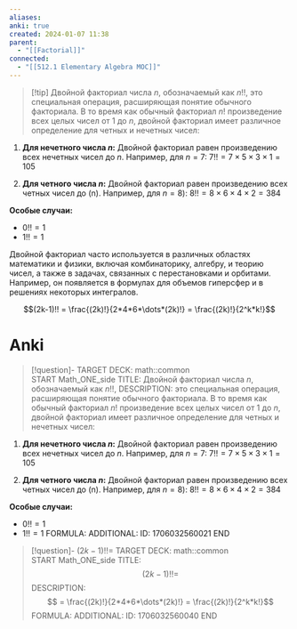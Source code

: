 ```yaml
---
aliases: 
anki: true
created: 2024-01-07 11:38
parent:
  - "[[Factorial]]"
connected:
  - "[[512.1 Elementary Algebra MOC]]"
---
```


> [!tip] Двойной факториал числа $n$, обозначаемый как $n!!$, 
это специальная операция, расширяющая понятие обычного факториала. В то время как обычный факториал $n!$ произведение всех целых чисел от $1$ до $n$, двойной факториал имеет различное определение для четных и нечетных чисел:

  1. **Для нечетного числа $n$:** Двойной факториал равен произведению всех нечетных чисел до $n$. Например, для $n = 7$:
$7!! = 7 \times 5 \times 3 \times 1 = 105$

2. **Для четного числа $n$:** Двойной факториал равен произведению всех четных чисел до \(n\). Например, для $n = 8$):
$8!! = 8 \times 6 \times 4 \times 2 = 384$

**Особые случаи:**
- $0!! = 1$
- $1!! = 1$

Двойной факториал часто используется в различных областях математики и физики, включая комбинаторику, алгебру, и теорию чисел, а также в задачах, связанных с перестановками и орбитами. Например, он появляется в формулах для объемов гиперсфер и в решениях некоторых интегралов.

$$(2k-1)!! = \frac{(2k)!}{2*4*6*\dots*(2k)!} = \frac{(2k)!}{2^k*k!}$$


# Anki
> [!question]-
TARGET DECK: math::common  
START
Math_ONE_side
TITLE: Двойной факториал числа $n$, обозначаемый как $n!!$, 
DESCRIPTION: это специальная операция, расширяющая понятие обычного факториала. В то время как обычный факториал $n!$ произведение всех целых чисел от $1$ до $n$, двойной факториал имеет различное определение для четных и нечетных чисел:

  1. **Для нечетного числа $n$:** Двойной факториал равен произведению всех нечетных чисел до $n$. Например, для $n = 7$:
$7!! = 7 \times 5 \times 3 \times 1 = 105$

2. **Для четного числа $n$:** Двойной факториал равен произведению всех четных чисел до \(n\). Например, для $n = 8$):
$8!! = 8 \times 6 \times 4 \times 2 = 384$

**Особые случаи:**
- $0!! = 1$
- $1!! = 1$
FORMULA: 
ADDITIONAL:
ID: 1706032560021
END

> [!question]- $(2k-1)!! =$
TARGET DECK: math::common  
START
Math_ONE_side
TITLE: $$(2k-1)!! =$$
DESCRIPTION: $$ = \frac{(2k)!}{2*4*6*\dots*(2k)!} = \frac{(2k)!}{2^k*k!}$$
FORMULA: 
ADDITIONAL:
ID: 1706032560040
END








